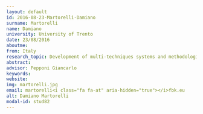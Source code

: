 ```yaml
---
layout: default 
id: 2016-08-23-Martorelli-Damiano
surname: Martorelli
name: Damiano
university: University of Trento
date: 23/08/2016
aboutme: 
from: Italy
research_topic: Development of multi-techniques systems and methodologies for material characterization in the fields of material science, cultural heritage and environmental control
abstract: 
advisor: Pepponi Giancarlo
keywords: 
website: 
img: martorelli.jpg
email: martorelli<i class="fa fa-at" aria-hidden="true"></i>fbk.eu
alt: Damiano Martorelli
modal-id: stud82
---
```

